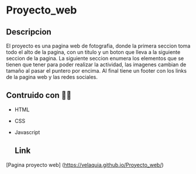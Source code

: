# Proyecto_web

## Descripcion ##

El proyecto es una pagina web de fotografia, donde la primera seccion toma todo el alto de la pagina, con un titulo y un boton que lleva a la siguiente seccion de la pagina. La siguiente seccion enumera los elementos que se tienen que tener para poder realizar la actividad, las imagenes cambian de tamaño al pasar el puntero por encima. Al final tiene un footer con los links de la pagina web y las redes sociales.

## Contruido con :man_mechanic: ## 

- HTML
- CSS
- Javascript

  ## Link ##
  
[Pagina proyecto web] (https://velaquia.github.io/Proyecto_web/)


